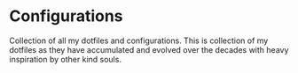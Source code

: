 # Configurations

Collection of all my dotfiles and configurations.  This is collection of my
dotfiles as they have accumulated and evolved over the decades with heavy
inspiration by other kind souls.
